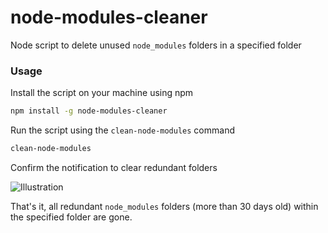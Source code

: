 # node-modules-cleaner

Node script to delete unused `node_modules` folders in a specified folder

### Usage

Install the script on your machine using npm

```sh
npm install -g node-modules-cleaner
```

Run the script using the `clean-node-modules` command

```sh
clean-node-modules
```

Confirm the notification to clear redundant folders

![Illustration](http://g.recordit.co/dOIB6AJNFd.gif)

That's it, all redundant `node_modules` folders (more than 30 days old) within the specified folder are gone.